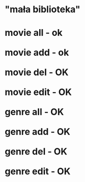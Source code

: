 <h1>"mała biblioteka"<h1>


<p>movie all - ok</p>
<p>movie add - ok</p>
<p>movie del - OK</p>
<p>movie edit - OK</p>


<p>genre all - OK</p>
<p>genre add - OK</p>
<p>genre del - OK</p>
<p>genre edit - OK</p>
